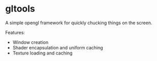 # gltools
A simple opengl framework for quickly chucking things on the screen.

Features:
- Window creation
- Shader encapsulation and uniform caching
- Texture loading and caching
